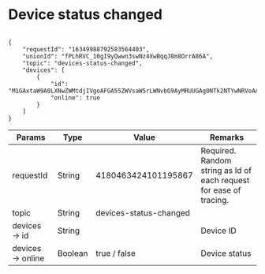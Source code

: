 # Device status changed

```

{
    "requestId": "16349988792583564403",
    "unionId": "fPLhRVC_10gI9yQwwn3swNz4XwBqqJ8m8OrrA86A",
    "topic": "devices-status-changed",
    "devices": [
        {
            "id": "M1GAxtaW9A0LXNwZWMtdjIVgoAFGA55ZWVsaW5rLWNvbG9AyMRUUGAg0NTk2NTYwNRVoAA",
            "online": true
        }
    ]
}
```

| Params           | Type    | Value                  | Remarks                                                      |
| ---------------- | ------- | ---------------------- | ------------------------------------------------------------ |
| requestId        | String  | 4180463424101195867    | Required. Random string as Id of each request for ease of tracing. |
| topic            | String  | devices-status-changed |                                                              |
| devices → id     | String  |                        | Device ID                                                    |
| devices → online | Boolean | true / false           | Device status                                                |